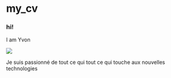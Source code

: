 # my_cv
### hi!

I am Yvon

![](https://avatars1.githubusercontent.com/u/13517702?v=3&s=52)

Je suis passionné de tout ce qui tout ce qui touche aux nouvelles technologies
